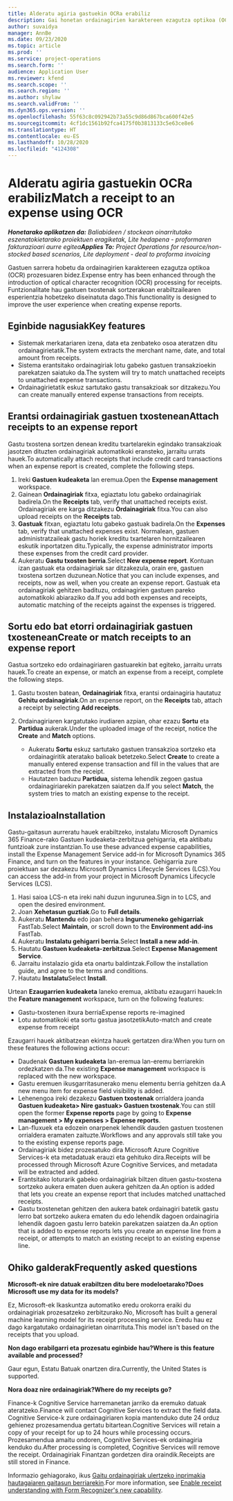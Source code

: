 ```yaml
---
title: Alderatu agiria gastuekin OCRa erabiliz
description: Gai honetan ordainagirien karaktereen ezagutza optikoa (OCR) prozesatzeari buruzko informazioa ematen da.
author: suvaidya
manager: AnnBe
ms.date: 09/23/2020
ms.topic: article
ms.prod: ''
ms.service: project-operations
ms.search.form: ''
audience: Application User
ms.reviewer: kfend
ms.search.scope: ''
ms.search.region: ''
ms.author: shylaw
ms.search.validFrom: ''
ms.dyn365.ops.version: ''
ms.openlocfilehash: 55f63c8c092942b73a55c9d86d867bca600f42e5
ms.sourcegitcommit: 4cf1dc1561b92fca4175f0b3813133c5e63ce8e6
ms.translationtype: HT
ms.contentlocale: eu-ES
ms.lasthandoff: 10/28/2020
ms.locfileid: "4124308"
---
```

# <a name="match-a-receipt-to-an-expense-using-ocr"></a><span data-ttu-id="d7539-103">Alderatu agiria gastuekin OCRa erabiliz</span><span class="sxs-lookup"><span data-stu-id="d7539-103">Match a receipt to an expense using OCR</span></span>

<span data-ttu-id="d7539-104">_**Honetarako aplikatzen da:** Baliabideen / stockean oinarritutako eszenatokietarako proiektuen eragiketak, Lite hedapena - proformaren fakturazioari aurre egitea_</span><span class="sxs-lookup"><span data-stu-id="d7539-104">_**Applies To:** Project Operations for resource/non-stocked based scenarios, Lite deployment - deal to proforma invoicing_</span></span>

<span data-ttu-id="d7539-105">Gastuen sarrera hobetu da ordainagirien karaktereen ezagutza optikoa (OCR) prozesuaren bidez.</span><span class="sxs-lookup"><span data-stu-id="d7539-105">Expense entry has been enhanced through the introduction of optical character recognition (OCR) processing for receipts.</span></span> <span data-ttu-id="d7539-106">Funtzionalitate hau gastuen txostenak sortzerakoan erabiltzailearen esperientzia hobetzeko diseinatuta dago.</span><span class="sxs-lookup"><span data-stu-id="d7539-106">This functionality is designed to improve the user experience when creating expense reports.</span></span>

## <a name="key-features"></a><span data-ttu-id="d7539-107">Eginbide nagusiak</span><span class="sxs-lookup"><span data-stu-id="d7539-107">Key features</span></span>

- <span data-ttu-id="d7539-108">Sistemak merkatariaren izena, data eta zenbateko osoa ateratzen ditu ordainagirietatik.</span><span class="sxs-lookup"><span data-stu-id="d7539-108">The system extracts the merchant name, date, and total amount from receipts.</span></span>
- <span data-ttu-id="d7539-109">Sistema erantsitako ordainagiriak lotu gabeko gastuen transakzioekin parekatzen saiatuko da.</span><span class="sxs-lookup"><span data-stu-id="d7539-109">The system will try to match unattached receipts to unattached expense transactions.</span></span>
- <span data-ttu-id="d7539-110">Ordainagirietatik eskuz sartutako gastu transakzioak sor ditzakezu.</span><span class="sxs-lookup"><span data-stu-id="d7539-110">You can create manually entered expense transactions from receipts.</span></span>

## <a name="attach-receipts-to-an-expense-report"></a><span data-ttu-id="d7539-111">Erantsi ordainagiriak gastuen txostenean</span><span class="sxs-lookup"><span data-stu-id="d7539-111">Attach receipts to an expense report</span></span>

<span data-ttu-id="d7539-112">Gastu txostena sortzen denean kreditu txartelarekin egindako transakzioak jasotzen dituzten ordainagiriak automatikoki eransteko, jarraitu urrats hauek.</span><span class="sxs-lookup"><span data-stu-id="d7539-112">To automatically attach receipts that include credit card transactions when an expense report is created, complete the following steps.</span></span>

  1. <span data-ttu-id="d7539-113">Ireki **Gastuen kudeaketa** lan eremua.</span><span class="sxs-lookup"><span data-stu-id="d7539-113">Open the **Expense management** workspace.</span></span>
  2. <span data-ttu-id="d7539-114">Gainean **Ordainagiriak** fitxa, egiaztatu lotu gabeko ordainagiriak badirela.</span><span class="sxs-lookup"><span data-stu-id="d7539-114">On the **Receipts** tab, verify that unattached receipts exist.</span></span> <span data-ttu-id="d7539-115">Ordainagiriak ere karga ditzakezu **Ordainagiriak** fitxa.</span><span class="sxs-lookup"><span data-stu-id="d7539-115">You can also upload receipts on the **Receipts** tab.</span></span>
  3. <span data-ttu-id="d7539-116">**Gastuak** fitxan, egiaztatu lotu gabeko gastuak badirela.</span><span class="sxs-lookup"><span data-stu-id="d7539-116">On the **Expenses** tab, verify that unattached expenses exist.</span></span> <span data-ttu-id="d7539-117">Normalean, gastuen administratzaileak gastu horiek kreditu txartelaren hornitzailearen eskutik inportatzen ditu.</span><span class="sxs-lookup"><span data-stu-id="d7539-117">Typically, the expense administrator imports these expenses from the credit card provider.</span></span>
  4. <span data-ttu-id="d7539-118">Aukeratu **Gastu txosten berria**.</span><span class="sxs-lookup"><span data-stu-id="d7539-118">Select **New expense report**.</span></span> <span data-ttu-id="d7539-119">Kontuan izan gastuak eta ordainagiriak sar ditzakezula, orain ere, gastuen txostena sortzen duzunean.</span><span class="sxs-lookup"><span data-stu-id="d7539-119">Notice that you can include expenses, and receipts, now as well, when you create an expense report.</span></span> <span data-ttu-id="d7539-120">Gastuak eta ordainagiriak gehitzen badituzu, ordainagirien gastuen pareko automatikoki abiaraziko da.</span><span class="sxs-lookup"><span data-stu-id="d7539-120">If you add both expenses and receipts, automatic matching of the receipts against the expenses is triggered.</span></span>

## <a name="create-or-match-receipts-to-an-expense-report"></a><span data-ttu-id="d7539-121">Sortu edo bat etorri ordainagiriak gastuen txostenean</span><span class="sxs-lookup"><span data-stu-id="d7539-121">Create or match receipts to an expense report</span></span>
<span data-ttu-id="d7539-122">Gastua sortzeko edo ordainagiriaren gastuarekin bat egiteko, jarraitu urrats hauek.</span><span class="sxs-lookup"><span data-stu-id="d7539-122">To create an expense, or match an expense from a receipt, complete the following steps.</span></span>

  1. <span data-ttu-id="d7539-123">Gastu txosten batean, **Ordainagiriak** fitxa, erantsi ordainagiria hautatuz **Gehitu ordainagiriak**.</span><span class="sxs-lookup"><span data-stu-id="d7539-123">On an expense report, on the **Receipts** tab, attach a receipt by selecting **Add receipts**.</span></span>
  2. <span data-ttu-id="d7539-124">Ordainagiriaren kargatutako irudiaren azpian, ohar ezazu **Sortu** eta **Partidua** aukerak.</span><span class="sxs-lookup"><span data-stu-id="d7539-124">Under the uploaded image of the receipt, notice the **Create** and **Match** options.</span></span>

      - <span data-ttu-id="d7539-125">Aukeratu **Sortu** eskuz sartutako gastuen transakzioa sortzeko eta ordainagiritik ateratako balioak betetzeko.</span><span class="sxs-lookup"><span data-stu-id="d7539-125">Select **Create** to create a manually entered expense transaction and fill in the values that are extracted from the receipt.</span></span>
      - <span data-ttu-id="d7539-126">Hautatzen baduzu **Partidua**, sistema lehendik zegoen gastua ordainagiriarekin parekatzen saiatzen da.</span><span class="sxs-lookup"><span data-stu-id="d7539-126">If you select **Match**, the system tries to match an existing expense to the receipt.</span></span>

## <a name="installation"></a><span data-ttu-id="d7539-127">Instalazioa</span><span class="sxs-lookup"><span data-stu-id="d7539-127">Installation</span></span>

<span data-ttu-id="d7539-128">Gastu-gaitasun aurreratu hauek erabiltzeko, instalatu Microsoft Dynamics 365 Finance-rako Gastuen kudeaketa-zerbitzua gehigarria, eta aktibatu funtzioak zure instantzian.</span><span class="sxs-lookup"><span data-stu-id="d7539-128">To use these advanced expense capabilities, install the Expense Management Service add-in for Microsoft Dynamics 365 Finance, and turn on the features in your instance.</span></span> <span data-ttu-id="d7539-129">Gehigarria zure proiektuan sar dezakezu Microsoft Dynamics Lifecycle Services (LCS).</span><span class="sxs-lookup"><span data-stu-id="d7539-129">You can access the add-in from your project in Microsoft Dynamics Lifecycle Services (LCS).</span></span>

1. <span data-ttu-id="d7539-130">Hasi saioa LCS-n eta ireki nahi duzun ingurunea.</span><span class="sxs-lookup"><span data-stu-id="d7539-130">Sign in to LCS, and open the desired environment.</span></span>
2. <span data-ttu-id="d7539-131">Joan **Xehetasun guztiak**.</span><span class="sxs-lookup"><span data-stu-id="d7539-131">Go to **Full details**.</span></span>
3. <span data-ttu-id="d7539-132">Aukeratu **Mantendu** edo joan behera **Ingurumeneko gehigarriak** FastTab.</span><span class="sxs-lookup"><span data-stu-id="d7539-132">Select **Maintain**, or scroll down to the **Environment add-ins** FastTab.</span></span>
4. <span data-ttu-id="d7539-133">Aukeratu **Instalatu gehigarri berria**.</span><span class="sxs-lookup"><span data-stu-id="d7539-133">Select **Install a new add-in**.</span></span>
5. <span data-ttu-id="d7539-134">Hautatu **Gastuen kudeaketa-zerbitzua**.</span><span class="sxs-lookup"><span data-stu-id="d7539-134">Select **Expense Management Service**.</span></span>
6. <span data-ttu-id="d7539-135">Jarraitu instalazio gida eta onartu baldintzak.</span><span class="sxs-lookup"><span data-stu-id="d7539-135">Follow the installation guide, and agree to the terms and conditions.</span></span>
7. <span data-ttu-id="d7539-136">Hautatu **Instalatu**</span><span class="sxs-lookup"><span data-stu-id="d7539-136">Select **Install**.</span></span>

<span data-ttu-id="d7539-137">Urtean **Ezaugarrien kudeaketa** laneko eremua, aktibatu ezaugarri hauek:</span><span class="sxs-lookup"><span data-stu-id="d7539-137">In the **Feature management** workspace, turn on the following features:</span></span>

- <span data-ttu-id="d7539-138">Gastu-txostenen itxura berria</span><span class="sxs-lookup"><span data-stu-id="d7539-138">Expense reports re-imagined</span></span>
- <span data-ttu-id="d7539-139">Lotu automatikoki eta sortu gastua jasotzetik</span><span class="sxs-lookup"><span data-stu-id="d7539-139">Auto-match and create expense from receipt</span></span>

<span data-ttu-id="d7539-140">Ezaugarri hauek aktibatzean ekintza hauek gertatzen dira:</span><span class="sxs-lookup"><span data-stu-id="d7539-140">When you turn on these features the following actions occur:</span></span>

- <span data-ttu-id="d7539-141">Daudenak **Gastuen kudeaketa** lan-eremua lan-eremu berriarekin ordezkatzen da.</span><span class="sxs-lookup"><span data-stu-id="d7539-141">The existing **Expense management** workspace is replaced with the new workspace.</span></span>
- <span data-ttu-id="d7539-142">Gastu eremuen ikusgarritasunerako menu elementu berria gehitzen da.</span><span class="sxs-lookup"><span data-stu-id="d7539-142">A new menu item for expense field visibility is added.</span></span>
- <span data-ttu-id="d7539-143">Lehenengoa ireki dezakezu **Gastuen txostenak** orrialdera joanda **Gastuen kudeaketa> Nire gastuak> Gastuen txostenak**.</span><span class="sxs-lookup"><span data-stu-id="d7539-143">You can still open the former **Expense reports** page by going to **Expense management > My expenses > Expense reports**.</span></span>
- <span data-ttu-id="d7539-144">Lan-fluxuek eta edozein onarpenek lehendik dauden gastuen txostenen orrialdera eramaten zaituzte.</span><span class="sxs-lookup"><span data-stu-id="d7539-144">Workflows and any approvals still take you to the existing expense reports page.</span></span>
- <span data-ttu-id="d7539-145">Ordainagiriak bidez prozesatuko dira Microsoft Azure Cognitive Services-k eta metadatuak erauzi eta gehituko dira.</span><span class="sxs-lookup"><span data-stu-id="d7539-145">Receipts will be processed through Microsoft Azure Cognitive Services, and metadata will be extracted and added.</span></span>
- <span data-ttu-id="d7539-146">Erantsitako loturarik gabeko ordainagiriak biltzen dituen gastu-txostena sortzeko aukera ematen duen aukera gehitzen da.</span><span class="sxs-lookup"><span data-stu-id="d7539-146">An option is added that lets you create an expense report that includes matched unattached receipts.</span></span>
- <span data-ttu-id="d7539-147">Gastu txostenetan gehitzen den aukera batek ordainagiri batetik gastu lerro bat sortzeko aukera ematen du edo lehendik dagoen ordainagiria lehendik dagoen gastu lerro batekin parekatzen saiatzen da.</span><span class="sxs-lookup"><span data-stu-id="d7539-147">An option that is added to expense reports lets you create an expense line from a receipt, or attempts to match an existing receipt to an existing expense line.</span></span>

## <a name="frequently-asked-questions"></a><span data-ttu-id="d7539-148">Ohiko galderak</span><span class="sxs-lookup"><span data-stu-id="d7539-148">Frequently asked questions</span></span>

<span data-ttu-id="d7539-149">**Microsoft-ek nire datuak erabiltzen ditu bere modeloetarako?**</span><span class="sxs-lookup"><span data-stu-id="d7539-149">**Does Microsoft use my data for its models?**</span></span>

<span data-ttu-id="d7539-150">Ez, Microsoft-ek Ikaskuntza automatiko eredu orokorra eraiki du ordainagiriak prozesatzeko zerbitzurako.</span><span class="sxs-lookup"><span data-stu-id="d7539-150">No, Microsoft has built a general machine learning model for its receipt processing service.</span></span> <span data-ttu-id="d7539-151">Eredu hau ez dago kargatutako ordainagirietan oinarrituta.</span><span class="sxs-lookup"><span data-stu-id="d7539-151">This model isn't based on the receipts that you upload.</span></span>

<span data-ttu-id="d7539-152">**Non dago erabilgarri eta prozesatu eginbide hau?**</span><span class="sxs-lookup"><span data-stu-id="d7539-152">**Where is this feature available and processed?**</span></span>

<span data-ttu-id="d7539-153">Gaur egun, Estatu Batuak onartzen dira.</span><span class="sxs-lookup"><span data-stu-id="d7539-153">Currently, the United States is supported.</span></span>

<span data-ttu-id="d7539-154">**Nora doaz nire ordainagiriak?**</span><span class="sxs-lookup"><span data-stu-id="d7539-154">**Where do my receipts go?**</span></span>

<span data-ttu-id="d7539-155">Finance-k Cognitive Service harremanetan jarriko da eremuko datuak ateratzeko.</span><span class="sxs-lookup"><span data-stu-id="d7539-155">Finance will contact Cognitive Services to extract the field data.</span></span> <span data-ttu-id="d7539-156">Cognitive Service-k zure ordainagiriaren kopia mantenduko dute 24 orduz gehienez prozesamendua gertatu bitartean.</span><span class="sxs-lookup"><span data-stu-id="d7539-156">Cognitive Services will retain a copy of your receipt for up to 24 hours while processing occurs.</span></span> <span data-ttu-id="d7539-157">Prozesamendua amaitu ondoren, Cognitive Services-ek ordainagiria kenduko du.</span><span class="sxs-lookup"><span data-stu-id="d7539-157">After processing is completed, Cognitive Services will remove the receipt.</span></span> <span data-ttu-id="d7539-158">Ordainagiriak Finantzan gordetzen dira oraindik.</span><span class="sxs-lookup"><span data-stu-id="d7539-158">Receipts are still stored in Finance.</span></span>

<span data-ttu-id="d7539-159">Informazio gehiagorako, ikus [Gaitu ordainagiriak ulertzeko inprimakia hautagaiaren gaitasun berriarekin](https://azure.microsoft.com/blog/enable-receipt-understanding-with-form-recognizer-s-new-capability/).</span><span class="sxs-lookup"><span data-stu-id="d7539-159">For more information, see [Enable receipt understanding with Form Recognizer's new capability](https://azure.microsoft.com/blog/enable-receipt-understanding-with-form-recognizer-s-new-capability/).</span></span>

